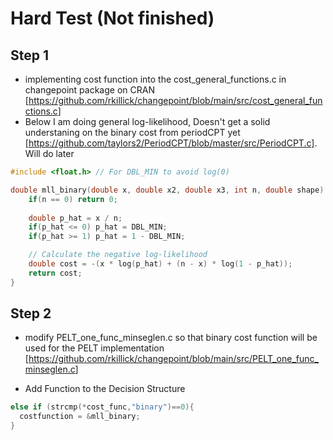 # Hard Test (Not finished)

## Step 1

-   implementing cost function into the cost_general_functions.c in changepoint package on CRAN [<https://github.com/rkillick/changepoint/blob/main/src/cost_general_functions.c>]
-   Below I am doing general log-likelihood, Doesn't get a solid understaning on the binary cost from periodCPT yet [https://github.com/taylors2/PeriodCPT/blob/master/src/PeriodCPT.c]. Will do later

``` c
#include <float.h> // For DBL_MIN to avoid log(0)

double mll_binary(double x, double x2, double x3, int n, double shape) {
    if(n == 0) return 0;
    
    double p_hat = x / n; 
    if(p_hat <= 0) p_hat = DBL_MIN;
    if(p_hat >= 1) p_hat = 1 - DBL_MIN;

    // Calculate the negative log-likelihood
    double cost = -(x * log(p_hat) + (n - x) * log(1 - p_hat));
    return cost;
}
```

## Step 2

-   modify PELT_one_func_minseglen.c so that binary cost function will be used for the PELT implementation [<https://github.com/rkillick/changepoint/blob/main/src/PELT_one_func_minseglen.c>]

-   Add Function to the Decision Structure

``` c
else if (strcmp(*cost_func,"binary")==0){
  costfunction = &mll_binary;
}
```
